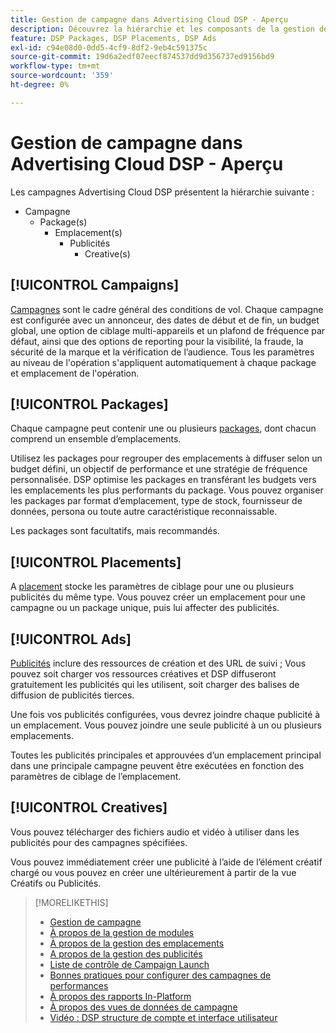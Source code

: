 ```yaml
---
title: Gestion de campagne dans Advertising Cloud DSP - Aperçu
description: Découvrez la hiérarchie et les composants de la gestion de campagne.
feature: DSP Packages, DSP Placements, DSP Ads
exl-id: c94e08d0-0dd5-4cf9-8df2-9eb4c591375c
source-git-commit: 19d6a2edf07eecf874537dd9d356737ed9156bd9
workflow-type: tm+mt
source-wordcount: '359'
ht-degree: 0%

---
```


# Gestion de campagne dans Advertising Cloud DSP - Aperçu

Les campagnes Advertising Cloud DSP présentent la hiérarchie suivante :

* Campagne
   * Package(s)
      * Emplacement(s)
         * Publicités
            * Creative(s)

<!-- Add "Feature: DSP Creatives" once we have other topics on creatives; get Bob to update the feature list. -->
<!-- Do clients think in terms of insertion orders? If yes, then work in the following info.:
In Advertising Cloud DSP, an insertion order is represented as a campaign, and line items are represented as packages. Each package will include placements, which can use different strategies and tactics to deliver the line item requirements.
-->

## [!UICONTROL Campaigns]

[Campagnes](/help/dsp/campaign-management/campaigns/campaign-about.md) sont le cadre général des conditions de vol. Chaque campagne est configurée avec un annonceur, des dates de début et de fin, un budget global, une option de ciblage multi-appareils et un plafond de fréquence par défaut, ainsi que des options de reporting pour la visibilité, la fraude, la sécurité de la marque et la vérification de l’audience. Tous les paramètres au niveau de l&#39;opération s&#39;appliquent automatiquement à chaque package et emplacement de l&#39;opération.

## [!UICONTROL Packages]

Chaque campagne peut contenir une ou plusieurs [packages](/help/dsp/campaign-management/packages/package-about.md), dont chacun comprend un ensemble d’emplacements.

Utilisez les packages pour regrouper des emplacements à diffuser selon un budget défini, un objectif de performance et une stratégie de fréquence personnalisée. DSP optimise les packages en transférant les budgets vers les emplacements les plus performants du package. Vous pouvez organiser les packages par format d’emplacement, type de stock, fournisseur de données, persona ou toute autre caractéristique reconnaissable.

Les packages sont facultatifs, mais recommandés.

## [!UICONTROL Placements]

A [placement](/help/dsp/campaign-management/placements/placement-about.md) stocke les paramètres de ciblage pour une ou plusieurs publicités du même type. Vous pouvez créer un emplacement pour une campagne ou un package unique, puis lui affecter des publicités.

## [!UICONTROL Ads]

[Publicités](/help/dsp/campaign-management/ads/ad-about.md) inclure des ressources de création et des URL de suivi ; Vous pouvez soit charger vos ressources créatives et DSP diffuseront gratuitement les publicités qui les utilisent, soit charger des balises de diffusion de publicités tierces.

Une fois vos publicités configurées, vous devrez joindre chaque publicité à un emplacement. Vous pouvez joindre une seule publicité à un ou plusieurs emplacements.

Toutes les publicités principales et approuvées d’un emplacement principal dans une principale campagne peuvent être exécutées en fonction des paramètres de ciblage de l’emplacement.

## [!UICONTROL Creatives]

Vous pouvez télécharger des fichiers audio et vidéo à utiliser dans les publicités pour des campagnes spécifiées.
<!-- add link to [About Creative Management](/help/dsp/campaign-management/creatives/creative-about.md) when it's available-->

Vous pouvez immédiatement créer une publicité à l’aide de l’élément créatif chargé ou vous pouvez en créer une ultérieurement à partir de la vue Créatifs ou Publicités.

>[!MORELIKETHIS]
>
>* [Gestion de campagne](/help/dsp/campaign-management/campaigns/campaign-about.md)
>* [À propos de la gestion de modules](/help/dsp/campaign-management/packages/package-about.md)
>* [À propos de la gestion des emplacements](/help/dsp/campaign-management/placements/placement-about.md)
>* [A propos de la gestion des publicités](/help/dsp/campaign-management/ads/ad-about.md)
>* [Liste de contrôle de Campaign Launch](/help/dsp/campaign-management/campaign-launch-checklist.md)
>* [Bonnes pratiques pour configurer des campagnes de performances](/help/dsp/optimization/campaign-best-practices-performance.md)
>* [À propos des rapports In-Platform](/help/dsp/campaign-management/reports/campaign-reports-about.md)
>* [À propos des vues de données de campagne](/help/dsp/campaign-management/reports/campaign-data-views-about.md)
>* [Vidéo : DSP structure de compte et interface utilisateur](https://experienceleague.adobe.com/docs/advertising-cloud-learn/tutorials/dsp/ui.html)

